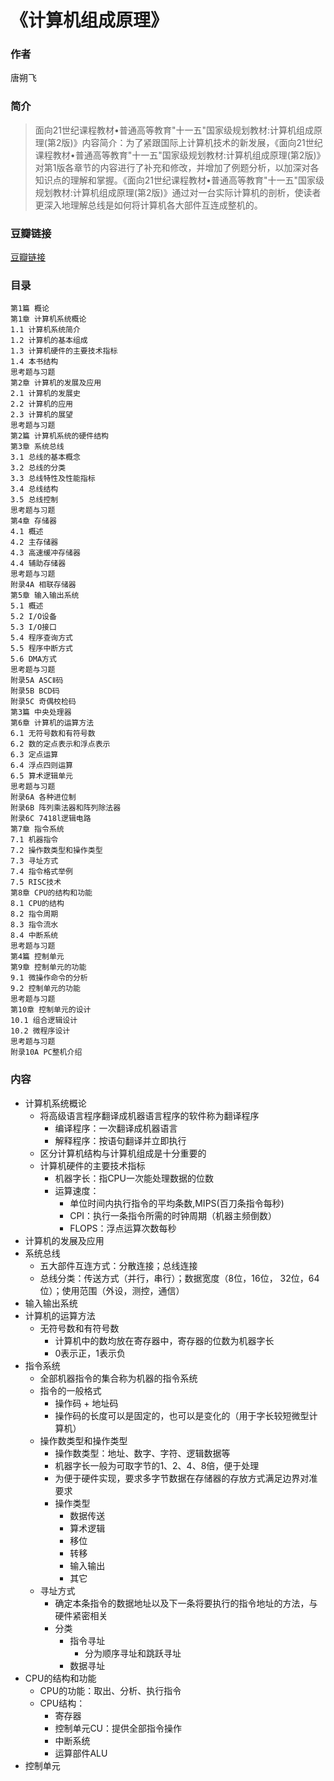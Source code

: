 《计算机组成原理》
==========================

### 作者
  唐朔飞  

### 简介
> 面向21世纪课程教材•普通高等教育"十一五"国家级规划教材:计算机组成原理(第2版)》内容简介：为了紧跟国际上计算机技术的新发展，《面向21世纪课程教材•普通高等教育"十一五"国家级规划教材:计算机组成原理(第2版)》对第1版各章节的内容进行了补充和修改，并增加了例题分析，以加深对各知识点的理解和掌握。《面向21世纪课程教材•普通高等教育"十一五"国家级规划教材:计算机组成原理(第2版)》通过对一台实际计算机的剖析，使读者更深入地理解总线是如何将计算机各大部件互连成整机的。


### 豆瓣链接
[豆瓣链接](http://book.douban.com/subject/2994636/)

### 目录
    第1篇 概论
    第1章 计算机系统概论
    1.1 计算机系统简介
    1.2 计算机的基本组成
    1.3 计算机硬件的主要技术指标
    1.4 本书结构
    思考题与习题
    第2章 计算机的发展及应用
    2.1 计算机的发展史
    2.2 计算机的应用
    2.3 计算机的展望
    思考题与习题
    第2篇 计算机系统的硬件结构
    第3章 系统总线
    3.1 总线的基本概念
    3.2 总线的分类
    3.3 总线特性及性能指标
    3.4 总线结构
    3.5 总线控制
    思考题与习题
    第4章 存储器
    4.1 概述
    4.2 主存储器
    4.3 高速缓冲存储器
    4.4 辅助存储器
    思考题与习题
    附录4A 相联存储器
    第5章 输入输出系统
    5.1 概述
    5.2 I/O设备
    5.3 I/O接口
    5.4 程序查询方式
    5.5 程序中断方式
    5.6 DMA方式
    思考题与习题
    附录5A ASCⅡ码
    附录5B BCD码
    附录5C 奇偶校检码
    第3篇 中央处理器
    第6章 计算机的运算方法
    6.1 无符号数和有符号数
    6.2 数的定点表示和浮点表示
    6.3 定点运算
    6.4 浮点四则运算
    6.5 算术逻辑单元
    思考题与习题
    附录6A 各种进位制
    附录6B 阵列乘法器和阵列除法器
    附录6C 7418l逻辑电路
    第7章 指令系统
    7.1 机器指令
    7.2 操作数类型和操作类型
    7.3 寻址方式
    7.4 指令格式举例
    7.5 RISC技术
    第8章 CPU的结构和功能
    8.1 CPU的结构
    8.2 指令周期
    8.3 指令流水
    8.4 中断系统
    思考题与习题
    第4篇 控制单元
    第9章 控制单元的功能
    9.1 微操作命令的分析
    9.2 控制单元的功能
    思考题与习题
    第10章 控制单元的设计
    10.1 组合逻辑设计
    10.2 微程序设计
    思考题与习题
    附录10A PC整机介绍

### 内容
* 计算机系统概论
  - 将高级语言程序翻译成机器语言程序的软件称为翻译程序
    - 编译程序：一次翻译成机器语言
    - 解释程序：按语句翻译并立即执行
  - 区分计算机结构与计算机组成是十分重要的
  - 计算机硬件的主要技术指标
    - 机器字长：指CPU一次能处理数据的位数
    - 运算速度：
      - 单位时间内执行指令的平均条数,MIPS(百刀条指令每秒)
      - CPI：执行一条指令所需的时钟周期（机器主频倒数）
      - FLOPS：浮点运算次数每秒
* 计算机的发展及应用
* 系统总线
  - 五大部件互连方式：分散连接；总线连接
  - 总线分类：传送方式（并行，串行）；数据宽度（8位，16位， 32位，64位）；使用范围（外设，测控，通信）
* 输入输出系统
* 计算机的运算方法
  - 无符号数和有符号数
    - 计算机中的数均放在寄存器中，寄存器的位数为机器字长
    - 0表示正，1表示负
* 指令系统
  - 全部机器指令的集合称为机器的指令系统
  - 指令的一般格式
    - 操作码 + 地址码
    - 操作码的长度可以是固定的，也可以是变化的（用于字长较短微型计算机）
  - 操作数类型和操作类型
    - 操作数类型：地址、数字、字符、逻辑数据等
    - 机器字长一般为可取字节的1、2、4、8倍，便于处理
    - 为便于硬件实现，要求多字节数据在存储器的存放方式满足边界对准要求
    - 操作类型
      - 数据传送
      - 算术逻辑
      - 移位
      - 转移
      - 输入输出
      - 其它
  - 寻址方式
    - 确定本条指令的数据地址以及下一条将要执行的指令地址的方法，与硬件紧密相关
    - 分类
      - 指令寻址
        - 分为顺序寻址和跳跃寻址
      - 数据寻址
* CPU的结构和功能
  - CPU的功能：取出、分析、执行指令
  - CPU结构：
    - 寄存器
    - 控制单元CU：提供全部指令操作
    - 中断系统
    - 运算部件ALU
* 控制单元
